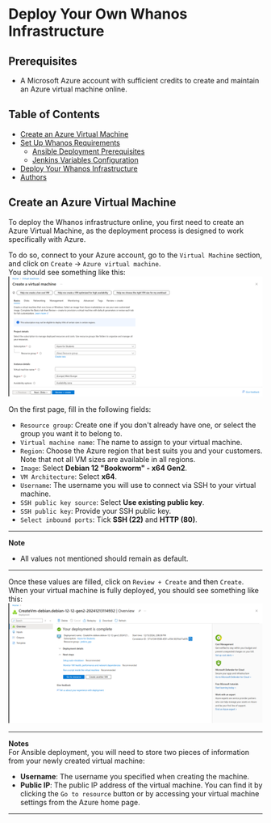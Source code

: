# Deploy Your Own Whanos Infrastructure

## Prerequisites  
- A Microsoft Azure account with sufficient credits to create and maintain an Azure virtual machine online.


## Table of Contents  

- [Create an Azure Virtual Machine](#create-an-azure-virtual-machine)
- [Set Up Whanos Requirements](#set-up-whanos-requirements)  
  - [Ansible Deployment Prerequisites](#ansible-deployment-prerequisites)  
  - [Jenkins Variables Configuration](#jenkins-variables-configuration)  
- [Deploy Your Whanos Infrastructure](#deploy-your-whanos-infrastructure)
- [Authors](#authors)  

## Create an Azure Virtual Machine
To deploy the Whanos infrastructure online, you first need to create an Azure Virtual Machine, as the deployment process is designed to work specifically with Azure.

To do so, connect to your Azure account, go to the `Virtual Machine` section, and click on `Create` -> `Azure virtual machine`.  
You should see something like this:  
![Create Azure VM](./assets/CreateAzureVM.png)

On the first page, fill in the following fields:  
- `Resource group`: Create one if you don't already have one, or select the group you want it to belong to.  
- `Virtual machine name`: The name to assign to your virtual machine.  
- `Region`: Choose the Azure region that best suits you and your customers. Note that not all VM sizes are available in all regions.  
- `Image`: Select **Debian 12 "Bookworm" - x64 Gen2**.  
- `VM Architecture`: Select **x64**.  
- `Username`: The username you will use to connect via SSH to your virtual machine.  
- `SSH public key source`: Select **Use existing public key**.  
- `SSH public key`: Provide your SSH public key.  
- `Select inbound ports`: Tick **SSH (22)** and **HTTP (80)**.  

---

**Note**  
- All values not mentioned should remain as default.  

---

Once these values are filled, click on `Review + Create` and then `Create`. When your virtual machine is fully deployed, you should see something like this:  
![Azure Success](./assets/AzureSuccess.png)

---

**Notes**  
For Ansible deployment, you will need to store two pieces of information from your newly created virtual machine:  

- **Username**: The username you specified when creating the machine.  
- **Public IP**: The public IP address of the virtual machine. You can find it by clicking the `Go to resource` button or by accessing your virtual machine settings from the Azure home page.  

---  